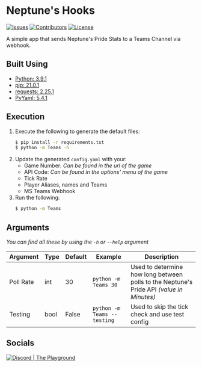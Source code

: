 # Neptune's Hooks
[![Issues](https://img.shields.io/github/issues/Macro303/Neptunes-Hooks.svg?style=flat-square)](https://github.com/Macro303/Neptunes-Hooks/issues)
[![Contributors](https://img.shields.io/github/contributors/Macro303/Neptunes-Hooks.svg?style=flat-square)](https://github.com/Macro303/Neptunes-Hooks/graphs/contributors)
[![License](https://img.shields.io/github/license/Macro303/Neptunes-Hooks.svg?style=flat-square)](https://opensource.org/licenses/MIT)

A simple app that sends Neptune's Pride Stats to a Teams Channel via webhook.

## Built Using
 - [Python: 3.9.1](https://www.python.org/)
 - [pip: 21.0.1](https://pypi.org/project/pip/)
 - [requests: 2.25.1](https://pypi.org/project/requests/)
 - [PyYaml: 5.4.1](https://pypi.org/project/PyYaml/)

## Execution
1. Execute the following to generate the default files:
   ```bash
   $ pip install -r requirements.txt
   $ python -m Teams -h
   ```
2. Update the generated `config.yaml` with your:
    - Game Number: *Can be found in the url of the game*
    - API Code: *Can be found in the options' menu of the game*
    - Tick Rate
    - Player Aliases, names and Teams 
    - MS Teams Webhook
3. Run the following:
   ```bash
   $ python -m Teams
   ```

## Arguments
*You can find all these by using the `-h` or `--help` argument*

| Argument | Type | Default | Example | Description |
| -------- | ---- | ------- | ------- | ----------- |
| Poll Rate | int | 30 | `python -m Teams 30` | Used to determine how long between polls to the Neptune's Pride API *(value in Minutes)* |
| Testing | bool | False | `python -m Teams --testing` | Used to skip the tick check and use test config |

## Socials
[![Discord | The Playground](https://discord.com/api/v6/guilds/618581423070117932/widget.png?style=banner2)](https://discord.gg/nqGMeGg)  